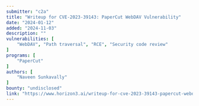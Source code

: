```yaml
---
submitter: "c2a"
title: "Writeup for CVE-2023-39143: PaperCut WebDAV Vulnerability"
date: "2024-01-12"
added: "2024-11-03"
description: ""
vulnerabilities: [
    "WebDAV", "Path traversal", "RCE", "Security code review"
]
programs: [
    "PaperCut"
]
authors: [
    "Naveen Sunkavally"
]
bounty: "undisclosed"
link: "https://www.horizon3.ai/writeup-for-cve-2023-39143-papercut-webdav-vulnerability/"
---
```




